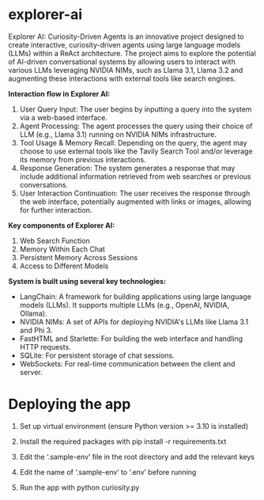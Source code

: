# explorer-ai

Explorer AI: Curiosity-Driven Agents is an innovative project designed to create interactive, curiosity-driven agents using large language models (LLMs) within a ReAct architecture. The project aims to explore the potential of AI-driven conversational systems by allowing users to interact with various LLMs leveraging NVIDIA NIMs, such as Llama 3.1, Llama 3.2 and augmenting these interactions with external tools like search engines.

<b>Interaction flow in Explorer AI:</b>
1.	User Query Input: The user begins by inputting a query into the system via a web-based interface.
2.	Agent Processing: The agent processes the query using their choice of LLM (e.g., Llama 3.1) running on NVIDIA NIMs infrastructure.
3.	Tool Usage & Memory Recall: Depending on the query, the agent may choose to use external tools like the Tavily Search Tool and/or leverage its memory from previous interactions.
4.	Response Generation: The system generates a response that may include additional information retrieved from web searches or previous conversations.
5.	User Interaction Continuation: The user receives the response through the web interface, potentially augmented with links or images, allowing for further interaction.

<b>Key components of Explorer AI:</b>
1. Web Search Function
2. Memory Within Each Chat
3. Persistent Memory Across Sessions
4. Access to Different Models

<b>System is built using several key technologies:</b>
- LangChain: A framework for building applications using large language models (LLMs). It supports multiple LLMs (e.g., OpenAI, NVIDIA, Ollama).
- NVIDIA NIMs: A set of APIs for deploying NVIDIA's LLMs like Llama 3.1 and Phi 3.
- FastHTML and Starlette: For building the web interface and handling HTTP requests.
- SQLite: For persistent storage of chat sessions.
- WebSockets: For real-time communication between the client and server.

# Deploying the app

1.	Set up virtual environment (ensure Python version >= 3.10 is installed)

2.	Install the required packages with pip install -r requirements.txt

3.	Edit the ‘.sample-env’ file in the root directory and add the relevant keys

4.	Edit the name of ‘.sample-env’ to ‘.env’ before running

5.	Run the app with python curiosity.py

